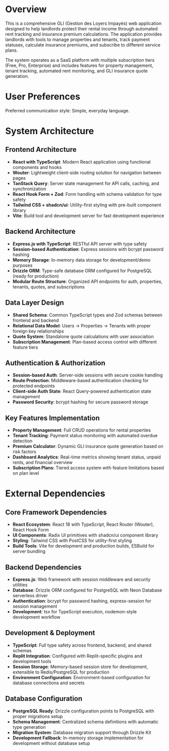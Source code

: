 # Overview

This is a comprehensive GLI (Gestion des Loyers Impayés) web application designed to help landlords protect their rental income through automated rent tracking and insurance premium calculations. The application provides landlords with tools to manage properties and tenants, track payment statuses, calculate insurance premiums, and subscribe to different service plans.

The system operates as a SaaS platform with multiple subscription tiers (Free, Pro, Enterprise) and includes features for property management, tenant tracking, automated rent monitoring, and GLI insurance quote generation.

# User Preferences

Preferred communication style: Simple, everyday language.

# System Architecture

## Frontend Architecture
- **React with TypeScript**: Modern React application using functional components and hooks
- **Wouter**: Lightweight client-side routing solution for navigation between pages
- **TanStack Query**: Server state management for API calls, caching, and synchronization
- **React Hook Form + Zod**: Form handling with schema validation for type safety
- **Tailwind CSS + shadcn/ui**: Utility-first styling with pre-built component library
- **Vite**: Build tool and development server for fast development experience

## Backend Architecture
- **Express.js with TypeScript**: RESTful API server with type safety
- **Session-based Authentication**: Express sessions with bcrypt password hashing
- **Memory Storage**: In-memory data storage for development/demo purposes
- **Drizzle ORM**: Type-safe database ORM configured for PostgreSQL (ready for production)
- **Modular Route Structure**: Organized API endpoints for auth, properties, tenants, quotes, and subscriptions

## Data Layer Design
- **Shared Schema**: Common TypeScript types and Zod schemas between frontend and backend
- **Relational Data Model**: Users -> Properties -> Tenants with proper foreign key relationships
- **Quote System**: Standalone quote calculations with user association
- **Subscription Management**: Plan-based access control with different feature tiers

## Authentication & Authorization
- **Session-based Auth**: Server-side sessions with secure cookie handling
- **Route Protection**: Middleware-based authentication checking for protected endpoints
- **Client-side Auth State**: React Query-powered authentication state management
- **Password Security**: bcrypt hashing for secure password storage

## Key Features Implementation
- **Property Management**: Full CRUD operations for rental properties
- **Tenant Tracking**: Payment status monitoring with automated overdue detection
- **Premium Calculator**: Dynamic GLI insurance quote generation based on risk factors
- **Dashboard Analytics**: Real-time metrics showing tenant status, unpaid rents, and financial overview
- **Subscription Plans**: Tiered access system with feature limitations based on plan level

# External Dependencies

## Core Framework Dependencies
- **React Ecosystem**: React 18 with TypeScript, React Router (Wouter), React Hook Form
- **UI Components**: Radix UI primitives with shadcn/ui component library
- **Styling**: Tailwind CSS with PostCSS for utility-first styling
- **Build Tools**: Vite for development and production builds, ESBuild for server bundling

## Backend Dependencies
- **Express.js**: Web framework with session middleware and security utilities
- **Database**: Drizzle ORM configured for PostgreSQL with Neon Database serverless driver
- **Authentication**: bcrypt for password hashing, express-session for session management
- **Development**: tsx for TypeScript execution, nodemon-style development workflow

## Development & Deployment
- **TypeScript**: Full type safety across frontend, backend, and shared schemas
- **Replit Integration**: Configured with Replit-specific plugins and development tools
- **Session Storage**: Memory-based session store for development, extensible to Redis/PostgreSQL for production
- **Environment Configuration**: Environment-based configuration for database connections and secrets

## Database Configuration
- **PostgreSQL Ready**: Drizzle configuration points to PostgreSQL with proper migrations setup
- **Schema Management**: Centralized schema definitions with automatic type generation
- **Migration System**: Database migration support through Drizzle Kit
- **Development Fallback**: In-memory storage implementation for development without database setup